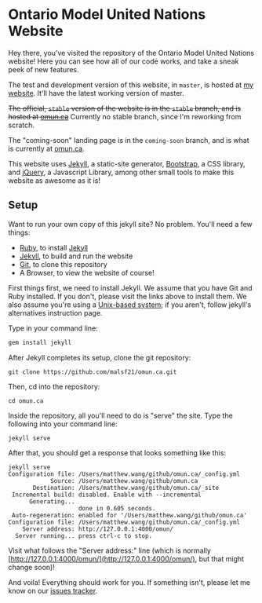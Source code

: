 # Ontario Model United Nations Website

Hey there, you've visited the repository of the Ontario Model United Nations website! Here you can see how all of our code works, and take a sneak peek of new features.

The test and development version of this website, in `master`, is hosted at [my website](http://matthewwang.me/omun/). It'll have the latest working version of master.

~~The official, `stable` version of the website is in the `stable` branch, and is hosted at [omun.ca](http://omun.ca/)~~ Currently no stable branch, since I'm reworking from scratch.

The "coming-soon" landing page is in the `coming-soon` branch, and is what is currently at [omun.ca](http://omun.ca/).

This website uses [Jekyll](https://jekyllrb.com), a static-site generator, [Bootstrap](https://getbootstrap.com), a CSS library, and [jQuery](http://jquery.com), a Javascript Library, among other small tools to make this website as awesome as it is!

## Setup

Want to run your own copy of this jekyll site? No problem. You'll need a few things:

* [Ruby](https://www.ruby-lang.org/en/), to install [Jekyll](https://jekyllrb.com)
* [Jekyll](https://jekyllrb.com), to build and run the website
* [Git](https://git-scm.com/), to clone this repository
* A Browser, to view the website of course!

First things first, we need to install Jekyll. We assume that you have Git and Ruby installed. If you don't, please visit the links above to install them. We also assume you're using a [Unix-based system](https://en.wikipedia.org/wiki/Unix); if you aren't, follow jekyll's alternatives instruction page.

Type in your command line:
```ruby
gem install jekyll
```

After Jekyll completes its setup, clone the git repository:
```
git clone https://github.com/malsf21/omun.ca.git
```

Then, cd into the repository: 
```
cd omun.ca
```

Inside the repository, all you'll need to do is "serve" the site. Type the following into your command line:
```
jekyll serve
```

After that, you should get a response that looks something like this:

```
jekyll serve
Configuration file: /Users/matthew.wang/github/omun.ca/_config.yml
            Source: /Users/matthew.wang/github/omun.ca
       Destination: /Users/matthew.wang/github/omun.ca/_site
 Incremental build: disabled. Enable with --incremental
      Generating... 
                    done in 0.605 seconds.
 Auto-regeneration: enabled for '/Users/matthew.wang/github/omun.ca'
Configuration file: /Users/matthew.wang/github/omun.ca/_config.yml
    Server address: http://127.0.0.1:4000/omun/
  Server running... press ctrl-c to stop.

```

Visit what follows the "Server address:" line (which is normally [http://127.0.0.1:4000/omun/](http://127.0.0.1:4000/omun/), but that might change soon)!

And voila! Everything should work for you. If something isn't, please let me know on our [issues tracker](https://github.com/malsf21/omun.ca/issues).
